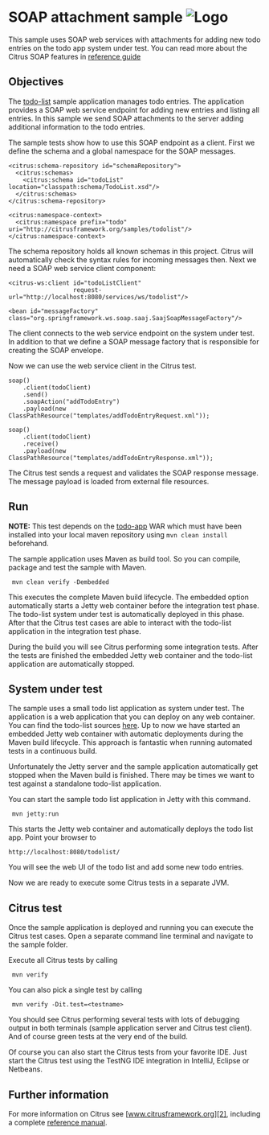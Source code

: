 SOAP attachment sample ![Logo][1]
==============

This sample uses SOAP web services with attachments for adding new todo entries on the todo app system under test. You can read more about the 
Citrus SOAP features in [reference guide][4]

Objectives
---------

The [todo-list](../todo-app/README.md) sample application manages todo entries. The application provides a SOAP web service
endpoint for adding new entries and listing all entries. In this sample we send SOAP attachments to the server adding additional information
to the todo entries.

The sample tests show how to use this SOAP endpoint as a client. First we define the schema and a global namespace for the SOAP
messages.

    <citrus:schema-repository id="schemaRepository">
      <citrus:schemas>
        <citrus:schema id="todoList" location="classpath:schema/TodoList.xsd"/>
      </citrus:schemas>
    </citrus:schema-repository>
        
    <citrus:namespace-context>
      <citrus:namespace prefix="todo" uri="http://citrusframework.org/samples/todolist"/>
    </citrus:namespace-context>
   
The schema repository holds all known schemas in this project. Citrus will automatically check the syntax rules for incoming messages
then. Next we need a SOAP web service client component:

    <citrus-ws:client id="todoListClient"
                      request-url="http://localhost:8080/services/ws/todolist"/>
                          
    <bean id="messageFactory" class="org.springframework.ws.soap.saaj.SaajSoapMessageFactory"/>
    
The client connects to the web service endpoint on the system under test. In addition to that we define a SOAP message factory that is
responsible for creating the SOAP envelope. 

Now we can use the web service client in the Citrus test.
    
    soap()
        .client(todoClient)
        .send()
        .soapAction("addTodoEntry")
        .payload(new ClassPathResource("templates/addTodoEntryRequest.xml"));
        
    soap()
        .client(todoClient)
        .receive()
        .payload(new ClassPathResource("templates/addTodoEntryResponse.xml"));
        
The Citrus test sends a request and validates the SOAP response message. The message payload is loaded from external file resources.        
        
Run
---------

**NOTE:** This test depends on the [todo-app](../todo-app/) WAR which must have been installed into your local maven repository using `mvn clean install` beforehand.

The sample application uses Maven as build tool. So you can compile, package and test the
sample with Maven.
 
     mvn clean verify -Dembedded
    
This executes the complete Maven build lifecycle. The embedded option automatically starts a Jetty web
container before the integration test phase. The todo-list system under test is automatically deployed in this phase.
After that the Citrus test cases are able to interact with the todo-list application in the integration test phase.

During the build you will see Citrus performing some integration tests.
After the tests are finished the embedded Jetty web container and the todo-list application are automatically stopped.

System under test
---------

The sample uses a small todo list application as system under test. The application is a web application
that you can deploy on any web container. You can find the todo-list sources [here](../todo-app). Up to now we have started an 
embedded Jetty web container with automatic deployments during the Maven build lifecycle. This approach is fantastic 
when running automated tests in a continuous build.
  
Unfortunately the Jetty server and the sample application automatically get stopped when the Maven build is finished. 
There may be times we want to test against a standalone todo-list application.  

You can start the sample todo list application in Jetty with this command.

     mvn jetty:run

This starts the Jetty web container and automatically deploys the todo list app. Point your browser to
 
    http://localhost:8080/todolist/

You will see the web UI of the todo list and add some new todo entries.

Now we are ready to execute some Citrus tests in a separate JVM.

Citrus test
---------

Once the sample application is deployed and running you can execute the Citrus test cases.
Open a separate command line terminal and navigate to the sample folder.

Execute all Citrus tests by calling

     mvn verify

You can also pick a single test by calling

     mvn verify -Dit.test=<testname>

You should see Citrus performing several tests with lots of debugging output in both terminals (sample application server
and Citrus test client). And of course green tests at the very end of the build.

Of course you can also start the Citrus tests from your favorite IDE.
Just start the Citrus test using the TestNG IDE integration in IntelliJ, Eclipse or Netbeans.

Further information
---------

For more information on Citrus see [www.citrusframework.org][2], including
a complete [reference manual][3].

 [1]: https://www.citrusframework.org/img/brand-logo.png "Citrus"
 [2]: https://www.citrusframework.org
 [3]: https://www.citrusframework.org/reference/html/
 [4]: https://www.citrusframework.org/reference/html/soap.html
